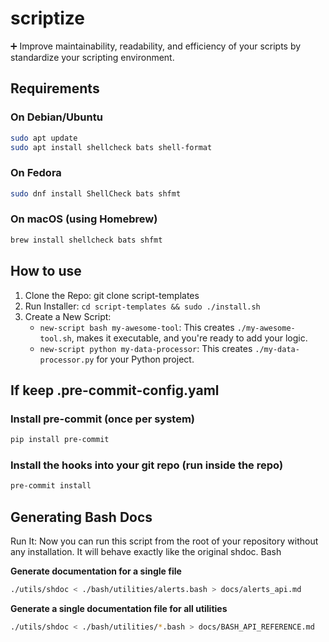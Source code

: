 # scriptize

➕ Improve maintainability, readability, and efficiency of your scripts by standardize your scripting environment.

## Requirements

### On Debian/Ubuntu

```bash
sudo apt update
sudo apt install shellcheck bats shell-format
```

### On Fedora

```bash
sudo dnf install ShellCheck bats shfmt
```

### On macOS (using Homebrew)

```bash
brew install shellcheck bats shfmt
```

## How to use

1. Clone the Repo: git clone <your-repo-url> script-templates
2. Run Installer: `cd script-templates && sudo ./install.sh`
3. Create a New Script:
   - `new-script bash my-awesome-tool`: This creates `./my-awesome-tool.sh`, makes it executable, and you're ready to add your logic.
   - `new-script python my-data-processor`: This creates `./my-data-processor.py` for your Python project.

## If keep .pre-commit-config.yaml

### Install pre-commit (once per system)

```bash
pip install pre-commit
```

### Install the hooks into your git repo (run inside the repo)

```bash
pre-commit install
```

## Generating Bash Docs

Run It: Now you can run this script from the root of your repository without any installation. It will behave exactly like the original shdoc.
Bash

**Generate documentation for a single file**

```bash
./utils/shdoc < ./bash/utilities/alerts.bash > docs/alerts_api.md
```

**Generate a single documentation file for all utilities**

```bash
./utils/shdoc < ./bash/utilities/*.bash > docs/BASH_API_REFERENCE.md
```
